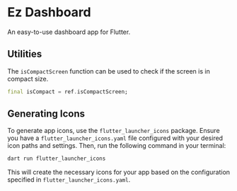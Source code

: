 # Ez Dashboard

An easy-to-use dashboard app for Flutter.

## Utilities

The `isCompactScreen` function can be used to check if the screen is in compact size.

```dart
final isCompact = ref.isCompactScreen;
```


## Generating Icons

To generate app icons, use the `flutter_launcher_icons` package. Ensure you have a `flutter_launcher_icons.yaml` file configured with your desired icon paths and settings. Then, run the following command in your terminal:

```sh
dart run flutter_launcher_icons
```

This will create the necessary icons for your app based on the configuration specified in `flutter_launcher_icons.yaml`.